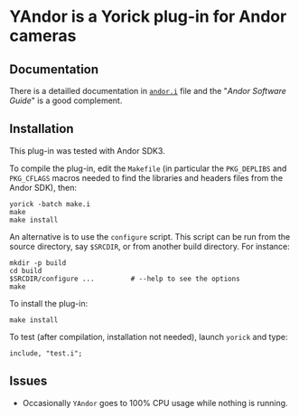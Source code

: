# YAndor is a Yorick plug-in for Andor cameras


## Documentation

There is a detailled documentation in [`andor.i`](./andor.i) file and the
"*Andor Software Guide*" is a good complement.


## Installation

This plug-in was tested with Andor SDK3.

To compile the plug-in, edit the `Makefile` (in particular the
`PKG_DEPLIBS` and `PKG_CFLAGS` macros needed to find the libraries and
headers files from the Andor SDK), then:

    yorick -batch make.i
    make
    make install

An alternative is to use the `configure` script.  This script can be run from
the source directory, say `$SRCDIR`, or from another build directory.  For
instance:

    mkdir -p build
    cd build
    $SRCDIR/configure ...         # --help to see the options
    make

To install the plug-in:

    make install

To test (after compilation, installation not needed), launch `yorick` and
type:

    include, "test.i";


## Issues

* Occasionally `YAndor` goes to 100% CPU usage while nothing is running.
